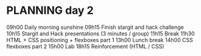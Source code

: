 # PLANNING day 2

09h00 Daily morning sunshine
09h15 Finish stargit and hack challenge 
10h15 Stargit and Hack presentations (3 minutes / group)
11h15 Break
11h30 HTML + CSS positioning + flexboxes part 1
13h00 Lunch break
14h00 CSS flexboxes part 2
15h00 Lab
18h15 Reinforcement (HTML / CSS)